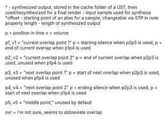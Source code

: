 *<outfile> - synthesized output, stored in the cache folder of a UST, then used/resynthesized for a final render
<infile> - input sample used for synthesis
*offset - starting point of an alias for a sample, changeable via STP in note property
length - length of synthesized output

p = position in time
v = volume

p1, v1 = "current overlap point 1" p = starting silence when p2p3 is used, p = end of current overlap when p1p4 is used

p2, v2 = "current overlap point 2" p = end of current overlap when p2p3 is used, unused when p1p4 is used

p3, v3 = "next overlap point 1" p = start of next overlap when p2p3 is used, unused when p1p4 is used

p4, v4 = "next overlap point 2" p = ending silence when p2p3 is used, p = start of next overlap when p1p4 is used

p5, v5 = "middle point," unused by default

ovr = i'm not sure, seems to abbreviate overlap